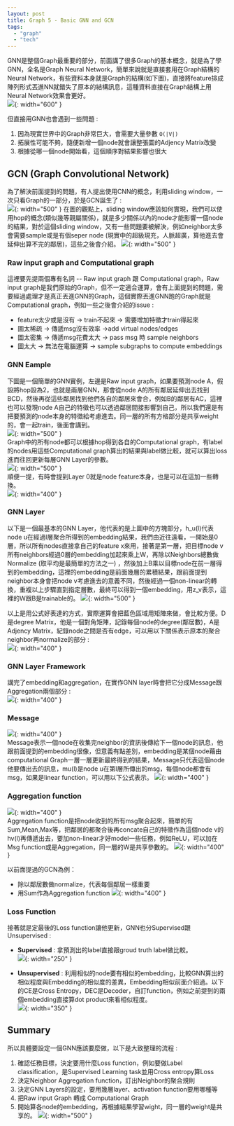 ```yaml
---
layout: post
title: Graph 5 - Basic GNN and GCN
tags: 
  - "graph" 
  - "tech"
---
```


GNN是整個Graph最重要的部分，前面講了很多Graph的基本概念，就是為了學GNN，全名是Graph Neural Network，簡單來說就是直接套用在Graph結構的Neural Network，有些資料本身就是Graph的結構(如下圖)，直接將feature排成陣列形式丟進NN就錯失了原本的結構訊息，這種資料直接在Graph結構上用Neural Network效果會更好。  
![](https://i.imgur.com/7uqBhL1.png){: width="600" }  

但直接用GNN也會遇到一些問題 :  
1. 因為現實世界中的Graph非常巨大，會需要大量參數 `O(|V|)`
2. 拓展性可能不夠，隨便新增一個node就會讓整張圖的Adjency Matrix改變
3. 根據從哪一個node開始看，這個順序對結果影響也很大  

## GCN (Graph Convolutional Network)
為了解決前面提到的問題，有人提出使用CNN的概念，利用sliding window，一次只看Graph的一部分，於是GCN誕生了 :  
![](https://i.imgur.com/ptuYqsK.png){: width="500" } 
在圖的觀點上，sliding window應該如何實現，我們可以使用hop的概念(類似幾等親屬關係)，就是多少關係以內的node才能影響一個node的結果，對於這個sliding window，又有一些問題要被解決，例如neighbor太多會需要sample或是有個seper node (現實中的超級現充，人脈超廣，算他進去會延伸出算不完的鄰居)，這些之後會介紹。
![](https://i.imgur.com/dCZT6Fk.png){: width="500" } 

### Raw input graph and Computational graph
這裡要先提兩個專有名詞 -- Raw input graph 跟 Computational graph，Raw input graph是我們原始的Graph，但不一定適合運算，會有上面提到的問題，需要經過處理才是真正丟進GNN的Graph，這個實際丟進GNN跑的Graph就是Computational graph，例如一些之後會介紹的issue :  
- feature太少或是沒有 -> train不起來 -> 需要增加特徵才train得起來
- 圖太稀疏 -> 傳遞msg沒有效率 ->add virtual nodes/edges
- 圖太密集 -> 傳遞msg花費太大 -> pass msg 時 sample neighbors
- 圖太大 -> 無法在電腦運算 -> sample subgraphs to compute embeddings

### GNN Eample
下圖是一個簡單的GNN實例，左邊是Raw input graph，如果要預測node A，假設將hop設為2，也就是兩層GNN，那會從node A的所有鄰居延伸出去找到BCD，然後再從這些鄰居找到他們各自的鄰居來會合，例如B的鄰居有AC，這裡也可以發現node A自己的特徵也可以透過鄰居間接影響到自己，所以我們還是有把要預測的node本身的特徵給考慮進去。同一層的所有方格部分是共享weight的，會一起train，後面會講到。  
![](https://i.imgur.com/d3JwCnu.png){: width="500" }  
Graph中的所有node都可以根據hop得到各自的Computational graph，有label的nodes用這些Computational graph算出的結果與label做比較，就可以算出loss進而往回更新每層GNN Layer的參數。  
![](https://i.imgur.com/tzilnmo.png){: width="500" }  
順便一提，有時會提到Layer 0就是node feature本身，也是可以在這加一些轉換。  
![](https://i.imgur.com/LoPqLBT.png){: width="400" }  

### GNN Layer
以下是一個最基本的GNN Layer，他代表的是上圖中的方塊部分，h_u(l)代表node u在經過l層聚合所得到的embedding結果，我們由近往遠看，一開始是0層，所以所有nodes直接拿自己的feature x來用，接著是第一層，把目標node v所有neighbors經過0層的embedding加起來乘上W，再除以Neighbors總數做Normalize (取平均是最簡單的方法之一) ，然後加上B乘以目標node在前一層得到的embedding，這裡的embedding是前面幾層的累積結果，跟前面提到neighbor本身會把node v考慮進去的意義不同，然後經過一個non-linear的轉換，重複以上步驟直到指定層數，最終可以得到一個embedding，用z_v表示，這裡的Ｗ跟B是trainable的。
![](https://i.imgur.com/3mx624U.png){: width="500" }  

以上是用公式好表達的方式，實際運算會把藍色區域用矩陣來做，會比較方便。D是degree Matrix，他是一個對角矩陣，記錄每個node的degree(鄰居數)，A是Adjency Matrix，紀錄node之間是否有edge，可以用以下關係表示原本的聚合neighbor再normalize的部分 :  
![](https://i.imgur.com/3RlFXug.png){: width="400" } 

### GNN Layer Framework
講完了embedding和aggregation，在實作GNN layer時會把它分成Message跟Aggregation兩個部分 :   
![](https://i.imgur.com/2PlzJDV.png){: width="400" }   

### Message  
![](https://i.imgur.com/YQhnFiN.png){: width="400" }  
Message表示一個node在收集完neighbor的資訊後傳給下一個node的訊息，他跟前面提到的embedding很像，但意義有點差別，embedding是某個node藉由computational Graph一層一層更新最終得到的結果，Message只代表這個node他要傳出去的訊息，mu(l)是node u在第l層所傳出的msg，每個node都會有msg，如果是linear function，可以用以下公式表示。
![](https://i.imgur.com/R7t96ks.png){: width="400" }  

### Aggregation function
![](https://i.imgur.com/y27zfIv.png){: width="400" }  
Aggregation function是把node收到的所有msg聚合起來，簡單的有Sum,Mean,Max等，把鄰居的都聚合後再concate自己的特徵作為這個node v的hv(l)再傳遞出去，要加non-linear才好model一些任務，例如ReLU，可以加在Msg function或是Aggregation，同一層的W是共享參數的。
![](https://i.imgur.com/OEUE7KS.png){: width="400" }  

以前面提過的GCN為例：
- 除以鄰居數做normalize，代表每個鄰居一樣重要 
- 用Sum作為Aggregation function
![](https://i.imgur.com/fpNAxcO.png){: width="400" }  

### Loss Function
接著就是定最後的Loss function讓他更新，GNN也分Supervised跟Unsupervised :   

- **Supervised** :  拿預測出的label直接跟groud truth label做比較。  
![](https://i.imgur.com/0GNh5UU.png){: width="250" } 

- **Unsupervised** :  利用相似的node要有相似的embedding，比較GNN算出的相似程度與Embedding的相似度的差異，Embedding相似前面介紹過。以下的CE是Cross Entropy，DEC是Decoder，自訂function，例如之前提到的兩個embedding直接算dot product來看相似程度。  
![](https://i.imgur.com/ozMX3iI.png){: width="350" }  

## Summary 
所以具體要設定一個GNN應該要麼做，以下是大致整理的流程 :  
1. 確認任務目標，決定要用什麼Loss function，例如要做Label classification，是Supervised Learning task並用Cross entropy算Loss
2. 決定Neighbor Aggregation function，訂出Neighbor的聚合規則
3. 決定GNN Layers的設定，要用幾層layer、activation function要用哪種等
4. 把Raw input Graph 轉成 Computational Graph
5. 開始算各node的embedding，再根據結果學習wight，同一層的weight是共享的。
![](https://i.imgur.com/rYO5P0c.png){: width="500" }  


